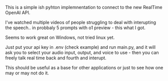 This is a simple ish pyhton implemnentation to connect to the new RealTime OpenAI API.

I've watched multiple videos of people struggling to deal with interupting the speech.. in probbaly 5 prompts with o1 preview - this what I got.

Seems to work great on Windows, not tried linux yet.

Just put your api key in .env (check example) and run main.py, and it will ask you to select your audio input, output, and voice to use - then you can freely talk real time back and fourth and interupt.

This should be useful as a base for other applications or just to see how one may or may not do it.